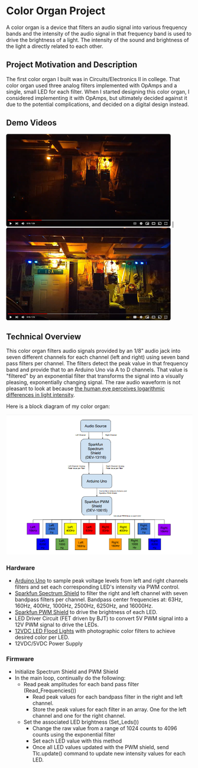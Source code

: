 # Color Organ Project
A color organ is a device that filters an audio signal into various frequency bands and the intensity of the audio signal in that frequency band is used to drive the brightness of a light. The intensity of the sound and brightness of the light a directly related to each other. 

## Project Motivation and Description
The first color organ I built was in Circuits/Electronics II in college. That color organ used three analog filters implemented with OpAmps and a single, small LED for each filter. When I started designing this color organ, I considered implementing it with OpAmps, but ultimately decided against it due to the potential complications, and decided on a digital design instead. 

## Demo Videos
[![Color Organ Demo 1](resources/ColorOrganDemo1.png)](https://www.youtube.com/watch?v=H60W149ZgU0 "Color Organ Demo 1") | [![Color Organ Demo 2](resources/ColorOrganDemo2.png)](https://www.youtube.com/watch?v=pImDAChwF64 "Color Organ Demo 2")

## Technical Overview
This color organ filters audio signals provided by an 1/8" audio jack into seven different channels for each channel (left and right) using seven band pass filters per channel. The filters detect the peak value in that frequency band and provide that to an Arduino Uno via A to D channels. That value is "filtered" by an exponential filter that transforms the signal into a visually pleasing, exponentially changing signal. The raw audio waveform is not pleasant to look at because [the human eye perceives logarithmic differences in light intensity](https://psychology.stackexchange.com/questions/5408/sensitivity-of-human-eye-to-luminance). 

Here is a block diagram of my color organ:

![Color Organ Block Diagram](resources/blockDiagram.png)

### Hardware
- [Arduino Uno](https://www.sparkfun.com/products/11021) to sample peak voltage levels from left and right channels filters and set each corresponding LED's intensity via PWM control. 
- [Sparkfun Spectrum Shield](https://www.sparkfun.com/products/13116) to filter the right and left channel with seven bandpass filters per channel. Bandpass center frequencies at: 63Hz, 160Hz, 400Hz, 1000Hz, 2500Hz, 6250Hz, and 16000Hz. 
- [Sparkfun PWM Shield](https://www.sparkfun.com/products/retired/10615) to drive the brightness of each LED.
- LED Driver Circuit (FET driven by BJT) to convert 5V PWM signal into a 12V PWM signal to drive the LEDs.
- [12VDC LED Flood Lights](https://www.amazon.com/gp/product/B008XZAPV8/ref=ppx_yo_dt_b_search_asin_title?ie=UTF8&psc=1) with photographic color filters to achieve desired color per LED. 
- 12VDC/5VDC Power Supply

### Firmware
- Initialize Spectrum Shield and PWM Shield
- In the main loop, continually do the following:
    - Read peak amplitudes for each band pass filter (Read_Frequencies())
        - Read peak values for each bandpass filter in the right and left channel.
        - Store the peak values for each filter in an array. One for the left channel and one for the right channel.
    - Set the associated LED brightness (Set_Leds())
        - Change the raw value from a range of 1024 counts to 4096 counts using the exponential filter
        - Set each LED value with this method
        - Once all LED values updated with the PWM shield, send Tlc.update() command to update new intensity values for each LED. 
  
